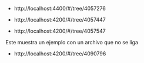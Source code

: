 * http://localhost:4400/#/tree/4057276

* http://localhost:4200/#/tree/4057447

* http://localhost:4200/#/tree/4057547
 
Este muestra un ejemplo con un archivo que no se liga
* http://localhost:4200/#/tree/4090796